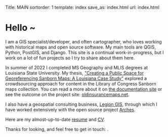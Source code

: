 Title: MAIN
sortorder: 1
template: index
save_as: index.html
url: index.html

# Hello ~

I am a GIS specialist/developer, and often cartographer, who loves working with historical maps and open source software. My main tools are QGIS, Python, PostGIS, and Django. This site is a continual work-in-progress, but I work on a lot of fun projects so I try to share about them here.

In summer of 2022 I completed MS Geography and MLIS degrees at Louisiana State University. My thesis, ["Creating a Public Space for Georeferencing Sanborn Maps: A Louisiana Case Study"](https://digitalcommons.lsu.edu/gradschool_theses/5641/) explored a crowdsourcing approach for content in the Library of Congress Sanborn maps collection. You can read a more about it on [the documentation site](https://about.oldinsurancemaps.net) or see the outcome on the project site: [oldinsurancemaps.net](https://oldinsurancemaps.net).

I also have a geospatial consulting business, [Legion GIS](https://legiongis.com), through which I have worked extensively with the open source project [Arches](https://archesproject.org).

Here are my almost-up-to-date [resume](pages/resume.html) and [CV](pages/cv.html).

Thanks for looking, and feel free to get in touch: <a class="email-address-txt"></a>.
